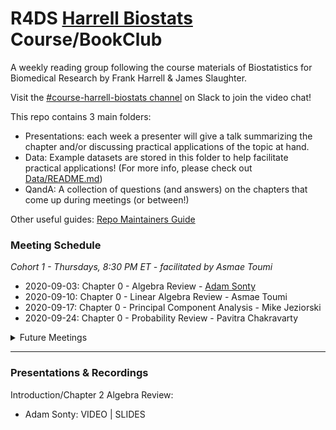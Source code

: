 # R4DS [Harrell Biostats](http://hbiostat.org/bbr) Course/BookClub

A weekly reading group following the course materials of Biostatistics for Biomedical Research by Frank Harrell & James Slaughter.

Visit the [#course-harrell-biostats channel](https://r4ds.io/join) on Slack to join the video chat! 

This repo contains 3 main folders:

- Presentations: each week a presenter will give a talk summarizing the chapter and/or discussing practical applications of the topic at hand. 
- Data: Example datasets are stored in this folder to help facilitate practical applications! (For more info, please check out [Data/README.md](Data/README.md))
- QandA: A collection of questions (and answers) on the chapters that come up during meetings (or between!)

Other useful guides: [Repo Maintainers Guide](.guides/repo-maintainers.md)

### Meeting Schedule 

*Cohort 1 - Thursdays, 8:30 PM ET - facilitated by Asmae Toumi*

- 2020-09-03: Chapter 0 - Algebra Review - [Adam Sonty]()
- 2020-09-10: Chapter 0 - Linear Algebra Review - Asmae Toumi
- 2020-09-17: Chapter 0 - Principal Component Analysis - Mike Jeziorski
- 2020-09-24: Chapter 0 - Probability Review - Pavitra Chakravarty

<details>
  <summary> Future Meetings </summary>

- 2020-10-01: Chapter 6 - General Overview of Biostatistcs 
- 2020-10-08: Chapter 7 - Comparing two proportions 
- 2020-10-15: Chapter 8 - Nonparametric statistical tests 
- 2020-10-22: Chapter 9 - Correlation 
- 2020-10-29: Chapter 10 - Intro to the Rrms Package
- 2020-11-05: Chapter 11 -
- 2020-11-12: Chapter 12 -
- 2020-11-19: Chapter 13 -

</details>
<hr>


### Presentations & Recordings

Introduction/Chapter 2 Algebra Review:

- Adam Sonty: VIDEO | SLIDES
